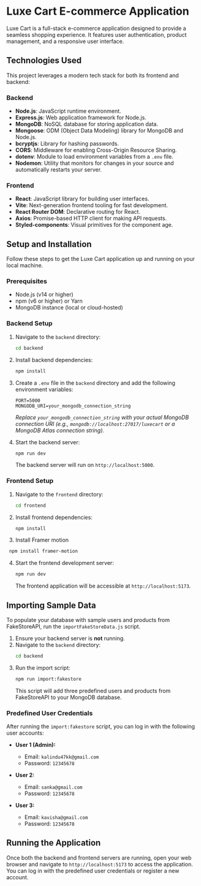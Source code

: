 
# Luxe Cart E-commerce Application

Luxe Cart is a full-stack e-commerce application designed to provide a seamless shopping experience. It features user authentication, product management, and a responsive user interface.

## Technologies Used

This project leverages a modern tech stack for both its frontend and backend:

### Backend
- **Node.js**: JavaScript runtime environment.
- **Express.js**: Web application framework for Node.js.
- **MongoDB**: NoSQL database for storing application data.
- **Mongoose**: ODM (Object Data Modeling) library for MongoDB and Node.js.
- **bcryptjs**: Library for hashing passwords.
- **CORS**: Middleware for enabling Cross-Origin Resource Sharing.
- **dotenv**: Module to load environment variables from a `.env` file.
- **Nodemon**: Utility that monitors for changes in your source and automatically restarts your server.

### Frontend
- **React**: JavaScript library for building user interfaces.
- **Vite**: Next-generation frontend tooling for fast development.
- **React Router DOM**: Declarative routing for React.
- **Axios**: Promise-based HTTP client for making API requests.
- **Styled-components**: Visual primitives for the component age.

## Setup and Installation

Follow these steps to get the Luxe Cart application up and running on your local machine.

### Prerequisites
- Node.js (v14 or higher)
- npm (v6 or higher) or Yarn
- MongoDB instance (local or cloud-hosted)

### Backend Setup
1. Navigate to the `backend` directory:
   ```bash
   cd backend
   ```
2. Install backend dependencies:
   ```bash
   npm install
   ```
3. Create a `.env` file in the `backend` directory and add the following environment variables:
   ```
   PORT=5000
   MONGODB_URI=your_mongodb_connection_string
   ```
   *Replace `your_mongodb_connection_string` with your actual MongoDB connection URI (e.g., `mongodb://localhost:27017/luxecart` or a MongoDB Atlas connection string).* 

4. Start the backend server:
   ```bash
   npm run dev
   ```
   The backend server will run on `http://localhost:5000`.

### Frontend Setup
1. Navigate to the `frontend` directory:
   ```bash
   cd frontend
   ```
2. Install frontend dependencies:
   ```bash
   npm install
   ```
3. Install Framer motion

 ```bash
  npm install framer-motion
   ```
 
4. Start the frontend development server:
   ```bash
   npm run dev
   ```
   The frontend application will be accessible at `http://localhost:5173`.

## Importing Sample Data

To populate your database with sample users and products from FakeStoreAPI, run the `importFakeStoreData.js` script.

1. Ensure your backend server is **not** running.
2. Navigate to the `backend` directory:
   ```bash
   cd backend
   ```
3. Run the import script:
   ```bash
   npm run import:fakestore
   ```
   This script will add three predefined users and products from FakeStoreAPI to your MongoDB database.

### Predefined User Credentials

After running the `import:fakestore` script, you can log in with the following user accounts:

- **User 1 (Admin):**
  - Email: `kalindu47kk@gmail.com`
  - Password: `12345678`

- **User 2:**
  - Email: `sanka@gmail.com`
  - Password: `12345678`

- **User 3:**
  - Email: `kavisha@gmail.com`
  - Password: `12345678`

## Running the Application

Once both the backend and frontend servers are running, open your web browser and navigate to `http://localhost:5173` to access the application. You can log in with the predefined user credentials or register a new account.

